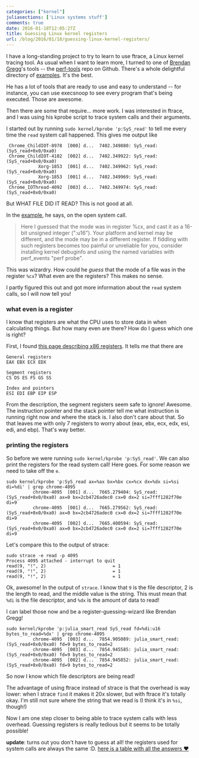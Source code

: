 ```yaml
---
categories: ["kernel"]
juliasections: ['Linux systems stuff']
comments: true
date: 2016-01-18T12:05:27Z
title: Guessing Linux kernel registers
url: /blog/2016/01/18/guessing-linux-kernel-registers/
---
```


I have a long-standing project to try to learn to use ftrace, a Linux kernel tracing tool. As usual when I want to learn more, I turned to one of [Brendan Gregg](http://brendangregg.com)'s tools -- the [perf-tools](https://github.com/brendangregg/perf-tools/) repo on Github. There's a whole delightful directory of [examples](https://github.com/brendangregg/perf-tools/blob/master/examples/). It's the best.

He has a lot of tools that are ready to use and easy to understand -- for instance, you can use execsnoop to see every program that's being executed. Those are awesome.

Then there are some that require... more work. I was interested in ftrace, and I was using his kprobe script to trace system calls and their arguments.

I started out by running `sudo kernel/kprobe 'p:SyS_read'` to tell me every time the `read` system call happened. This gives me output like

```
 Chrome_ChildIOT-8978  [000] d...  7402.349880: SyS_read: (SyS_read+0x0/0xa0)
 Chrome_ChildIOT-4102  [002] d...  7402.349922: SyS_read: (SyS_read+0x0/0xa0)
            Xorg-1853  [001] d...  7402.349962: SyS_read: (SyS_read+0x0/0xa0)
            Xorg-1853  [001] d...  7402.349969: SyS_read: (SyS_read+0x0/0xa0)
 Chrome_IOThread-4092  [003] d...  7402.349974: SyS_read: (SyS_read+0x0/0xa0)
```

But WHAT FILE DID IT READ? This is not good at all.

In the [example](https://github.com/brendangregg/perf-tools/blob/master/examples/kprobe_example.txt#L108-L127), he says, on the open system call.

> Here I guessed that the mode was in register %cx, and cast it as a 16-bit
> unsigned integer (":u16"). Your platform and kernel may be different, and the
> mode may be in a different register. If fiddling with such registers becomes
> too painful or unreliable for you, consider installing kernel debuginfo and
> using the named variables with perf_events "perf probe".

This was wizardry. How could he *guess* that the mode of a file was in the register `%cx`? What even are the registers? This makes no sense.

I partly figured this out and got more information about the `read` system calls, so I will now tell you!

### what even is a register

I know that registers are what the CPU uses to store data in when calculating things. But how many even are there? How do I guess which one is right?

First, I found [this page describing x86 registers](http://www.eecg.toronto.edu/~amza/www.mindsec.com/files/x86regs.html). It tells me that there are 

```
General registers
EAX EBX ECX EDX

Segment registers
CS DS ES FS GS SS

Index and pointers
ESI EDI EBP EIP ESP
```

From the description, the segment registers seem safe to ignore! Awesome. The instruction pointer and the stack pointer tell me what instruction is running right now and where the stack is. I also don't care about that. So that leaves me with only 7 registers to worry about (eax, ebx, ecx, edx, esi, edi, and ebp). That's way better.

### printing the registers 

So before we were running `sudo kernel/kprobe 'p:SyS_read'`. We can also print the registers for the read system call! Here goes. For some reason we need to take off the `e`.


```
sudo kernel/kprobe 'p:SyS_read ax=%ax bx=%bx cx=%cx dx=%dx si=%si di=%di' | grep chrome-4095
          chrome-4095  [001] d...  7665.279404: SyS_read: (SyS_read+0x0/0xa0) ax=0 bx=2cb4726adec0 cx=0 dx=2 si=7fff1282f70e di=9
          chrome-4095  [001] d...  7665.279562: SyS_read: (SyS_read+0x0/0xa0) ax=0 bx=2cb4726adec0 cx=0 dx=2 si=7fff1282f70e di=9
          chrome-4095  [002] d...  7665.400594: SyS_read: (SyS_read+0x0/0xa0) ax=0 bx=2cb4726adec0 cx=0 dx=2 si=7fff1282f70e di=9
```

Let's compare this to the output of strace:

```
sudo strace -e read -p 4095
Process 4095 attached - interrupt to quit
read(9, "!", 2)                         = 1
read(9, "!", 2)                         = 1
read(9, "!", 2)                         = 1
```

Ok, awesome! In the output of `strace`. I know that `9` is the file descriptor, 2 is the length to read, and the middle value is the string. This must mean that `%di` is the file descriptor, and `%dx` is the amount of data to read!

I can label those now and be a register-guessing-wizard like Brendan Gregg!

```
sudo kernel/kprobe 'p:julia_smart_read SyS_read fd=%di:u16 bytes_to_read=%dx' | grep chrome-4095
          chrome-4095  [003] d...  7854.905089: julia_smart_read: (SyS_read+0x0/0xa0) fd=9 bytes_to_read=2
          chrome-4095  [003] d...  7854.945585: julia_smart_read: (SyS_read+0x0/0xa0) fd=9 bytes_to_read=2
          chrome-4095  [002] d...  7854.945852: julia_smart_read: (SyS_read+0x0/0xa0) fd=9 bytes_to_read=2
```

So now I know which file descriptors are being read!

The advantage of using ftrace instead of strace is that the overhead is way lower: when I strace `find` it makes it 20x slower, but with ftrace it's totally okay. I'm still not sure where the string that we read is (I think it's in `%si`, though!)

Now I am one step closer to being able to trace system calls with less overhead. Guessing registers is really tedious but it seems to be totally possible!

**update**: turns out you don't have to guess at all! the registers used for system calls are always the same :D. [here is a table with all the answers ❤](http://blog.rchapman.org/post/36801038863/linux-system-call-table-for-x86-64)